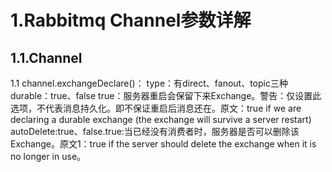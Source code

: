 # 1.Rabbitmq Channel参数详解
## 1.1.Channel 
1.1 channel.exchangeDeclare()：
type：有direct、fanout、topic三种
durable：true、false true：服务器重启会保留下来Exchange。警告：仅设置此选项，不代表消息持久化。即不保证重启后消息还在。原文：true if we are declaring a durable exchange (the exchange will survive a server restart)
autoDelete:true、false.true:当已经没有消费者时，服务器是否可以删除该Exchange。原文1：true if the server should delete the exchange when it is no longer in use。